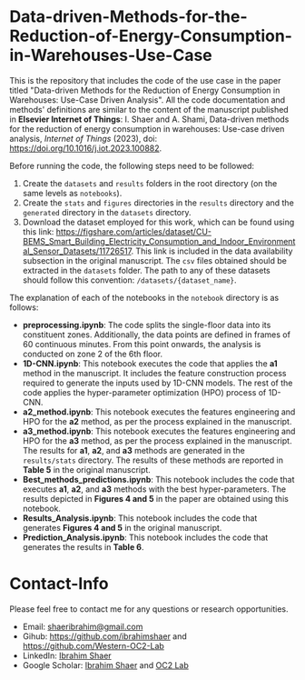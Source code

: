# Data-driven-Methods-for-the-Reduction-of-Energy-Consumption-in-Warehouses-Use-Case
This is the repository that includes the code of the use case in the paper titled "Data-driven Methods for the Reduction of Energy Consumption in Warehouses: Use-Case Driven Analysis". All the code documentation and methods' definitions are similar to the content of the manuscript published in **Elsevier Internet of Things**: I. Shaer and A. Shami, Data-driven methods for the reduction of energy
consumption in warehouses: Use-case driven analysis, _Internet of Things_ (2023), doi: https://doi.org/10.1016/j.iot.2023.100882.

Before running the code, the following steps need to be followed: 

1. Create the `datasets` and `results` folders in the root directory (on the same levels as `notebooks`).
2. Create the `stats` and `figures` directories in the `results` directory and the `generated` directory in the `datasets` directory.
3. Download the dataset employed for this work, which can be found using this link: https://figshare.com/articles/dataset/CU-BEMS_Smart_Building_Electricity_Consumption_and_Indoor_Environmental_Sensor_Datasets/11726517. This link is included in the data availability subsection in the original manuscript. The `csv` files obtained should be extracted in the `datasets` folder. The path to any of these datasets should follow this convention: `/datasets/{dataset_name}`.

The explanation of each of the notebooks in the `notebook` directory is as follows:
- **preprocessing.ipynb**: The code splits the single-floor data into its constituent zones. Additionally, the data points are defined in frames of 60 continuous minutes. From this point onwards, the analysis is conducted on zone 2 of the 6th floor.
- **1D-CNN.ipynb**: This notebook executes the code that applies the **a1** method in the manuscript. It includes the feature construction process required to generate the inputs used by 1D-CNN models. The rest of the code applies the hyper-parameter optimization (HPO) process of 1D-CNN.
- **a2_method.ipynb**: This notebook executes the features engineering and HPO for the **a2** method, as per the process explained in the manuscript.
- **a3_method.ipynb**: This notebook executes the features engineering and HPO for the **a3** method, as per the process explained in the manuscript. The results for **a1**, **a2**, and **a3** methods are generated in the `results/stats` directory. The results of these methods are reported in **Table 5** in the original manuscript.
- **Best_methods_predictions.ipynb**: This notebook includes the code that executes **a1**, **a2**, and **a3** methods with the best hyper-parameters. The results depicted in **Figures 4 and 5** in the paper are obtained using this notebook.
- **Results_Analysis.ipynb**: This notebook includes the code that generates **Figures 4 and 5** in the original manuscript.
- **Prediction_Analysis.ipynb**: This notebook includes the code that generates the results in **Table 6**.

# Contact-Info

Please feel free to contact me for any questions or research opportunities. 
- Email: shaeribrahim@gmail.com
- Gihub: https://github.com/ibrahimshaer and https://github.com/Western-OC2-Lab
- LinkedIn: [Ibrahim Shaer](https://www.linkedin.com/in/ibrahim-shaer-714781124/)
- Google Scholar: [Ibrahim Shaer](https://scholar.google.com/citations?user=78fAJ_IAAAAJ&hl=en) and [OC2 Lab](https://scholar.google.com/citations?user=ICvnj9EAAAAJ&hl=en)
